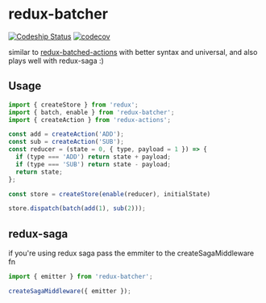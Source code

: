 # redux-batcher
[ ![Codeship Status](https://app.codeship.com/projects/be9c8920-1e9a-0135-7c81-36c4f0599ddd/status?branch=master)](https://app.codeship.com/projects/220766)
[![codecov](https://codecov.io/gh/tugorez/redux-batcher/branch/master/graph/badge.svg)](https://codecov.io/gh/tugorez/redux-batcher)

similar to [redux-batched-actions](https://github.com/tshelburne/redux-batched-actions) with better syntax and universal, and also plays well with redux-saga :)

## Usage

```js
import { createStore } from 'redux';
import { batch, enable } from 'redux-batcher';
import { createAction } from 'redux-actions';

const add = createAction('ADD');
const sub = createAction('SUB');
const reducer = (state = 0, { type, payload = 1 }) => { 
  if (type === 'ADD') return state + payload;           
  if (type === 'SUB') return state - payload;           
  return state;                                         
};                                                      

const store = createStore(enable(reducer), initialState)

store.dispatch(batch(add(1), sub(2)));
```

## redux-saga

if you're using redux saga pass the emmiter to the createSagaMiddleware fn

``` javascript
import { emitter } from 'redux-batcher';

createSagaMiddleware({ emitter });
```
